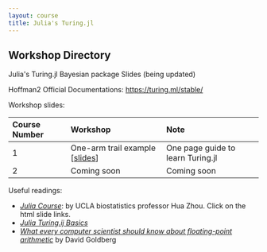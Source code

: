 ```yaml
---
layout: course
title: Julia's Turing.jl
---
```


## Workshop Directory

Julia's Turing.jl Bayesian package Slides (being updated)

Hoffman2 Official Documentations: <https://turing.ml/stable/>

Workshop slides:

| Course Number | Workshop | Note |
|:-----------|:-----------|:------------|
| 1 | One-arm trail example \[[slides](./slides/Julia_OneArmTrial_BinaryEndpoint.html)\] | One page guide to learn Turing.jl |
| 2 | Coming soon | Coming soon |

Useful readings:  

* [_Julia Course_](https://ucla-biostat-257-2020spring.github.io/schedule/schedule.html): by UCLA biostatistics professor Hua Zhou. Click on the html slide links.
* [_Julia Turing.ij Basics_](https://turing.ml/dev/docs/using-turing/guide)
* [_What every computer scientist should know about floating-point arithmetic_](https://docs.oracle.com/cd/E19957-01/806-3568/ncg_goldberg.html) by David Goldberg
